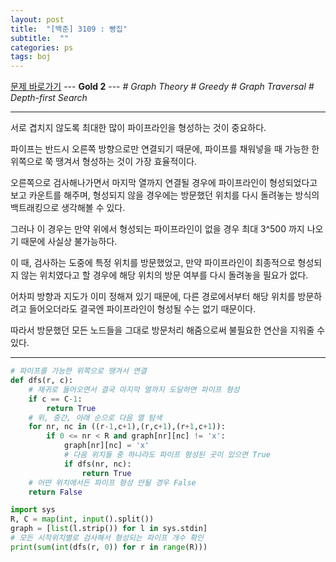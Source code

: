 ```yaml
---
layout: post
title:  "[백준] 3109 : 빵집"
subtitle:  ""
categories: ps
tags: boj
---
```


[문제 바로가기](https://www.acmicpc.net/problem/3109) --- **Gold 2** --- *# Graph Theory # Greedy # Graph Traversal # Depth-first Search*

---

서로 겹치지 않도록 최대한 많이 파이프라인을 형성하는 것이 중요하다.

파이프는 반드시 오른쪽 방향으로만 연결되기 때문에, 파이프를 채워넣을 때 가능한 한 위쪽으로 쭉 땡겨서 형성하는 것이 가장 효율적이다.

오른쪽으로 검사해나가면서 마지막 열까지 연결될 경우에 파이프라인이 형성되었다고 보고 카운트를 해주며, 형성되지 않을 경우에는 방문했던 위치를 다시 돌려놓는 방식의 백트래킹으로 생각해볼 수 있다.

그러나 이 경우는 만약 위에서 형성되는 파이프라인이 없을 경우 최대 3^500 까지 나오기 때문에 사실상 불가능하다.

이 때, 검사하는 도중에 특정 위치를 방문했었고, 만약 파이프라인이 최종적으로 형성되지 않는 위치였다고 할 경우에 해당 위치의 방문 여부를 다시 돌려놓을 필요가 없다.

어차피 방향과 지도가 이미 정해져 있기 때문에, 다른 경로에서부터 해당 위치를 방문하려고 들어오더라도 결국엔 파이프라인이 형성될 수는 없기 때문이다.

따라서 방문했던 모든 노드들을 그대로 방문처리 해줌으로써 불필요한 연산을 지워줄 수 있다.

---

```python
# 파이프를 가능한 위쪽으로 땡겨서 연결
def dfs(r, c):
    # 재귀로 들어오면서 결국 마지막 열까지 도달하면 파이프 형성
    if c == C-1:
        return True
    # 위, 중간, 아래 순으로 다음 열 탐색
    for nr, nc in ((r-1,c+1),(r,c+1),(r+1,c+1)):
        if 0 <= nr < R and graph[nr][nc] != 'x':
            graph[nr][nc] = 'x'
            # 다음 위치들 중 하나라도 파이프 형성된 곳이 있으면 True
            if dfs(nr, nc):
                return True
    # 어떤 위치에서든 파이프 형성 안될 경우 False
    return False

import sys
R, C = map(int, input().split())
graph = [list(l.strip()) for l in sys.stdin]
# 모든 시작위치별로 검사해서 형성되는 파이프 개수 확인
print(sum(int(dfs(r, 0)) for r in range(R)))

```
